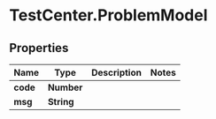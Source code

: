 # TestCenter.ProblemModel

## Properties

Name | Type | Description | Notes
------------ | ------------- | ------------- | -------------
**code** | **Number** |  | 
**msg** | **String** |  | 


